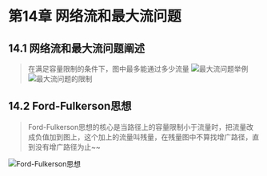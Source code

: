 # 第14章 网络流和最大流问题

## 14.1 网络流和最大流问题阐述
> 在满足容量限制的条件下，图中最多能通过多少流量
![最大流问题举例](https://img.mukewang.com/szimg/5e0475e300012edc17281080.jpg)
![最大流问题的限制](https://img1.sycdn.imooc.com/szimg/5e047cc20001bdf017281080.jpg)

## 14.2 Ford-Fulkerson思想
> Ford-Fulkerson思想的核心是当路径上的容量限制小于流量时，把流量改成负值加到图上，这个加上的流量叫残量，在残量图中不算找增广路径，直到没有增广路径为止~~

![Ford-Fulkerson思想](https://img.mukewang.com/szimg/5e0491bf0001566c17281080.jpg)

